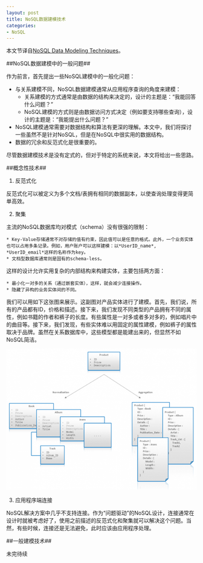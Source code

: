 ```yaml
---
layout: post
title: NoSQL数据建模技术
categories:
- NoSQL
---
```

本文节译自[NoSQL Data Modeling Techniques](http://highlyscalable.wordpress.com/2012/03/01/nosql-data-modeling-techniques/)。

##NoSQL数据建模中的一般问题##

作为前言，首先提出一些NoSQL建模中的一般化问题：

* 与关系建模不同，NoSQL数据建模通常从应用程序查询的角度来建模：
    * 关系建模的方式通常是由数据的结构来决定的，设计的主题是：“我能回答什么问题？”
    * NoSQL建模的方式则是由数据访问方式决定（例如要支持哪些查询），设计的主题是：“我能提出什么问题？”
* NoSQL建模通常需要对数据结构和算法有更深的理解。本文中，我们将探讨一些虽然不是针对NoSQL，但是在NoSQL中很实用的数据结构。
* 数据的冗余和反范式化是很重要的。

尽管数据建模技术是没有定式的，但对于特定的系统来说，本文将给出一些思路。

##概念性技术##

1. 反范式化

反范式化可以被定义为多个文档/表拥有相同的数据副本，以使查询处理变得更简单高效。

2. 聚集

主流的NoSQL数据库均对模式（schema）没有很强的限制：

    * Key-Value存储通常不对存储的值有约束，因此值可以是任意的格式。此外，一个业务实体也可以占用多条记录。例如，用户账户可以这样建模：以*UserID_name*, *UserID_email*这样的名称作为key。
    * 文档型数据库通常则是固有的schema-less。

这样的设计允许实用复杂的内部结构来构建实体，主要包括两方面：

    * 最小化一对多的关系（通过嵌套实体），这样，就会减少连接操作。
    * 隐藏了异构的业务实体间的不同。

我们可以用如下这张图来展示。这副图对产品实体进行了建模。首先，我们说，所有的产品都有ID，价格和描述。接下来，我们发现不同类型的产品拥有不同的属性，例如书籍的作者和裤子的长度。有些属性是一对多或者多对多的，例如唱片中的曲目等。接下来，我们发现，有些实体难以用固定的属性建模，例如裤子的属性取决于品牌。虽然在关系数据库中，这些模型都是能建出来的，但显然不如NoSQL简洁。

<img src="/images/soft-schema2.png" />

3. 应用程序端连接

NoSQL解决方案中几乎不支持连接。作为“问题驱动”的NoSQL设计，连接通常在设计时就被考虑好了，使用之前描述的反范式化和聚集就可以解决这个问题。当然，有些时候，连接还是无法避免，此时应该由应用程序处理。

##一般建模技术##

未完待续
